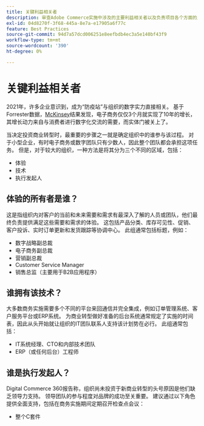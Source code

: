 ```yaml
---
title: 关键利益相关者
description: 审查Adobe Commerce实施中涉及的主要利益相关者以及负责项目各个方面的人员。
exl-id: 04d8270f-3f68-445a-8e7a-e17905a6f77c
feature: Best Practices
source-git-commit: 94d7a57dcd006251e8eefbdb4ec3a5e140bf43f9
workflow-type: tm+mt
source-wordcount: '390'
ht-degree: 0%

---
```


# 关键利益相关者

2021年，许多企业意识到，成为“防疫站”与组织的数字实力直接相关。 基于Forrester数据，[McKinsey](https://www.mckinsey.com/business-functions/strategy-and-corporate-finance/our-insights/five-fifty-the-quickening)结果发现，电子商务仅仅3个月就实现了10年的增长，其增长动力来自与消费者进行数字化交流的需要，而实体门被关上了。

当决定投资商业转型时，最重要的步骤之一就是确定组织中的谁参与该过程。 对于小型企业，有时电子商务或数字团队只有少数人，因此整个团队都会承担这项任务。 但是，对于较大的组织，一种方法是将其分为三个不同的区域，包括：

- 体验
- 技术
- 执行发起人

## 体验的所有者是谁？

这是指组织内对客户的当前和未来需要和需求有最深入了解的人员或团队，他们最终负责提供满足这些需要和需求的体验。 这包括产品分类、库存可见性、促销、客户投诉、实时订单更新和发货跟踪等协调中心。 此组通常包括标题，例如：

- 数字战略副总裁
- 电子商务副总裁
- 营销副总裁
- Customer Service Manager
- 销售总监（主要用于B2B应用程序）

## 谁拥有该技术？

大多数商务实施需要多个不同的平台来回通信并完全集成，例如订单管理系统、客户服务平台或ERP系统。 为商业转型做好准备的后台系统通常规定了实施的时间表，因此从头开始就让组织的IT团队联系人支持该计划势在必行。 此组通常包括：

- IT系统经理、CTO和内部技术团队
- ERP（或任何后台）工程师

## 谁是执行发起人？

Digital Commerce 360报告称，组织尚未投资于新商业转型的头号原因是他们缺乏领导力支持。 领导团队的参与程度对品牌的成功至关重要。 建议通过以下角色提供全面支持，包括在商务实施期间定期召开检查点会议：

- 整个C套件

